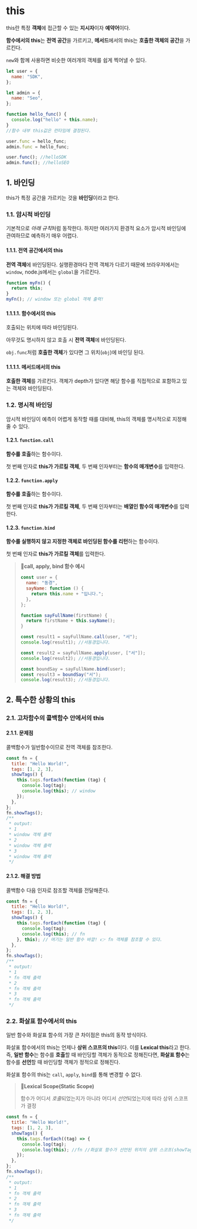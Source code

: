 # this

this란 특정 **객체**에 접근할 수 있는 **지시자**이자 **예약어**이다.

**함수에서의 this**는 **전역 공간**을 가르키고, **메서드**에서의 this는 **호출한 객체의 공간**을 가르킨다.

`new`와 함께 사용하면 비슷한 여러개의 객체를 쉽게 찍어낼 수 있다.

```js
let user = {
  name: "SDK",
};

let admin = {
  name: "Seo",
};

function hello_func() {
  console.log("hello" + this.name);
}
//함수 내부 this값은 런타임에 결정된다.

user.func = hello_func;
admin.func = hello_func;

user.func(); //helloSDK
admin.func(); //helloSEO
```

## 1. 바인딩

this가 특정 공간을 가르키는 것을 **바인딩**이라고 한다.

### 1.1. 암시적 바인딩

기본적으로 *아래 규칙*처럼 동작한다. 하지만 여러가지 환경적 요소가 암시적 바인딩에 관여하므로 예측하기 매우 어렵다.

#### 1.1.1. 전역 공간에서의 this

**전역 객체**에 바인딩된다. 실행환경마다 전역 객체가 다르기 때문에 브라우저에서는 `window`, node.js에서는 `global`을 가르킨다.

```js
function myFn() {
  return this;
}
myFn(); // window 또는 global 객체 출력!
```

#### 1.1.1.1. 함수에서의 this

호출되는 위치에 따라 바인딩된다.

아무것도 명시하지 않고 호출 시 **전역 객체**에 바인딩된다.

`obj.func`처럼 **호출한 객체**가 있다면 그 위치(`obj`)에 바인딩 된다.

#### 1.1.1.1. 메서드에서의 this

**호출한 객체**를 가르킨다. 객체가 depth가 있다면 해당 함수를 직접적으로 포함하고 있는 객체와 바인딩된다.

### 1.2. 명시적 바인딩

암시적 바인딩이 예측이 어렵게 동작할 때를 대비해, this의 객체를 명시적으로 지정해 줄 수 있다.

#### 1.2.1. `function.call`

**함수를 호출**하는 함수이다.

첫 번째 인자로 **this가 가르킬 객체**, 두 번째 인자부터는 **함수의 매개변수**를 입력한다.

#### 1.2.2. `function.apply`

**함수를 호출**하는 함수이다.

첫 번째 인자로 **this가 가르킬 객체**, 두 번째 인자부터는 **배열인 함수의 매개변수**를 입력한다.

#### 1.2.3. `function.bind`

**함수를 실행하지 않고 지정한 객체로 바인딩된 함수를 리턴**하는 함수이다.

첫 번째 인자로 **this가 가르킬 객체**를 입력한다.

> **📌call, apply, bind 함수 예시**
>
> ```js
> const user = {
>   name: "동경",
>   sayName: function () {
>     return this.name + "입니다.";
>   },
> };
>
> function sayFullName(firstName) {
>   return firstName + this.sayName();
> }
>
> const result1 = sayFullName.call(user, "서");
> console.log(result1); //서동경입니다.
>
> const result2 = sayFullName.apply(user, ["서"]);
> console.log(result2); //서동경입니다.
>
> const boundSay = sayFullName.bind(user);
> const result3 = boundSay("서");
> console.log(result3); //서동경입니다.
> ```

<!-- ******************************* -->

## 2. 특수한 상황의 this

### 2.1. 고차함수의 콜백함수 안에서의 this

#### 2.1.1. 문제점

콜백함수가 일반함수이므로 전역 객체를 참조한다.

```js
const fn = {
  title: "Hello World!",
  tags: [1, 2, 3],
  showTags() {
    this.tags.forEach(function (tag) {
      console.log(tag);
      console.log(this); // window
    });
  },
};
fn.showTags();
/**
 * output:
 * 1
 * window 객체 출력
 * 2
 * window 객체 출력
 * 3
 * window 객체 출력
 */
```

#### 2.1.2. 해결 방법

콜백함수 다음 인자로 참조할 객체를 전달해준다.

```js
const fn = {
  title: "Hello World!",
  tags: [1, 2, 3],
  showTags() {
    this.tags.forEach(function (tag) {
      console.log(tag);
      console.log(this); // fn
    }, this); // 여기는 일반 함수 바깥! 👉 fn 객체를 참조할 수 있다.
  },
};
fn.showTags();
/**
 * output:
 * 1
 * fn 객체 출력
 * 2
 * fn 객체 출력
 * 3
 * fn 객체 출력
 */
```

### 2.2. 화살표 함수에서의 this

일반 함수와 화살표 함수의 가장 큰 차이점은 this의 동작 방식이다.

화살표 함수에서의 this는 언제나 **상위 스코프의 this**이다. 이를 **Lexical this**라고 한다. 즉, **일반 함수**는 함수를 **호출**할 때 바인딩할 객체가 동적으로 정해진다면, **화살표 함수**는 함수를 **선언**할 때 바인딩할 객체가 정적으로 정해진다.

화살표 함수의 this는 `call`, `apply`, `bind`를 통해 변경할 수 없다.

> **📌Lexical Scope(Static Scope)**
>
> 함수가 어디서 *호출*되었는지가 아니라 어디서 *선언*되었는지에 따라 상위 스코프가 결정

```js
const fn = {
  title: "Hello World!",
  tags: [1, 2, 3],
  showTags() {
    this.tags.forEach((tag) => {
      console.log(tag);
      console.log(this); //fn //화살표 함수가 선언된 위치의 상위 스코프(showTags 함수)의 this는 fn을 가르킨다.
    });
  },
};
fn.showTags();
/**
 * output:
 * 1
 * fn 객체 출력
 * 2
 * fn 객체 출력
 * 3
 * fn 객체 출력
 */
```

